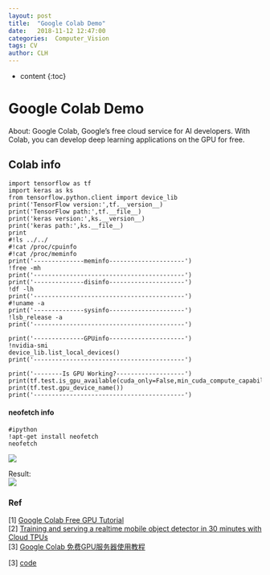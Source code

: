 ```yaml
---
layout: post
title:  "Google Colab Demo"
date:   2018-11-12 12:47:00
categories:  Computer_Vision
tags: CV
author: CLH
---
```


* content
{:toc}

# Google Colab Demo #
About: Google Colab, Google’s free cloud service for AI developers. With Colab, you can develop deep learning applications on the GPU for free.    
## Colab info ##
	import tensorflow as tf
	import keras as ks
	from tensorflow.python.client import device_lib
	print('TensorFlow version:',tf.__version__)
	print('TensorFlow path:',tf.__file__)
	print('keras version:',ks.__version__)
	print('keras path:',ks.__file__)
	print
	#!ls ../../
	#!cat /proc/cpuinfo
	#!cat /proc/meminfo
	print('--------------meminfo---------------------')
	!free -mh
	print('------------------------------------------')
	print('--------------disinfo---------------------')
	!df -lh
	print('------------------------------------------')
	#!uname -a
	print('--------------sysinfo---------------------')
	!lsb_release -a
	print('------------------------------------------')
	
	print('--------------GPUinfo---------------------')
	!nvidia-smi
	device_lib.list_local_devices()
	print('------------------------------------------')
	
	print('--------Is GPU Working?-------------------')
	print(tf.test.is_gpu_available(cuda_only=False,min_cuda_compute_capability=None))
	print(tf.test.gpu_device_name())
	print('------------------------------------------')   

#### neofetch info ####

	#ipython
	!apt-get install neofetch
	neofetch    
![](https://i.imgur.com/p0o3EOX.jpg)      


Result:     
![](https://i.imgur.com/EpgJ6qv.jpg)     



### Ref ###
[1] [Google Colab Free GPU Tutorial](https://medium.com/deep-learning-turkey/google-colab-free-gpu-tutorial-e113627b9f5d)    
[2] [Training and serving a realtime mobile object detector in 30 minutes with Cloud TPUs](https://medium.com/tensorflow/training-and-serving-a-realtime-mobile-object-detector-in-30-minutes-with-cloud-tpus-b78971cf1193)     
[3] [Google Colab 免费GPU服务器使用教程](https://blog.csdn.net/cocoaqin/article/details/79184540)     

   
[3] [code](https://github.com/clhne/colab_demo)  